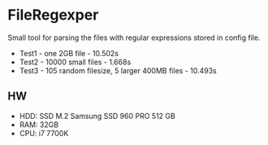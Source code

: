# FileRegexper

Small tool for parsing the files with regular expressions stored in config file.

- Test1 - one 2GB file - 10.502s
- Test2 - 10000 small files - 1.668s
- Test3 - 105 random filesize, 5 larger 400MB files - 10.493s
 
## HW

- HDD: SSD M.2 Samsung SSD 960 PRO 512 GB
- RAM: 32GB
- CPU: i7 7700K

   